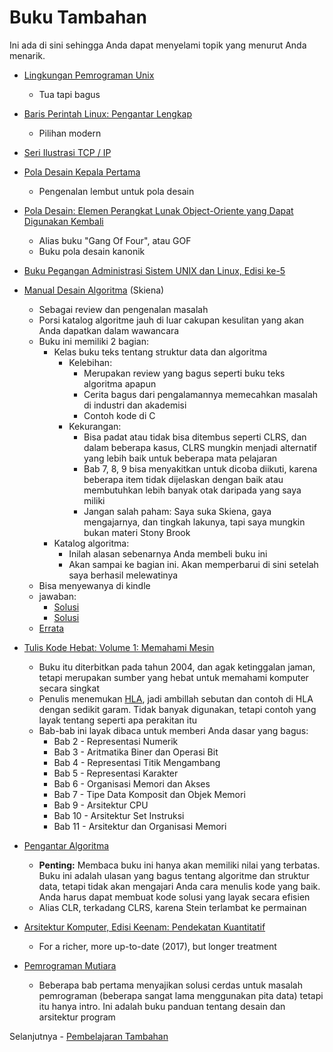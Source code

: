 # Buku Tambahan

Ini ada di sini sehingga Anda dapat menyelami topik yang menurut Anda menarik.

- [Lingkungan Pemrograman Unix](https://www.amazon.com/dp/013937681X)
  - Tua tapi bagus
- [Baris Perintah Linux: Pengantar Lengkap](https://www.amazon.com/dp/1593273894/)
  - Pilihan modern
- [Seri Ilustrasi TCP / IP](https://en.wikipedia.org/wiki/TCP/IP_Illustrated)
- [Pola Desain Kepala Pertama](https://www.amazon.com/gp/product/0596007124/)
  - Pengenalan lembut untuk pola desain
- [Pola Desain: Elemen Perangkat Lunak Object-Oriente yang Dapat Digunakan Kembali](https://www.amazon.com/Design-Patterns-Elements-Reusable-Object-Oriented/dp/0201633612)
  - Alias buku "Gang Of Four", atau GOF
  - Buku pola desain kanonik
- [Buku Pegangan Administrasi Sistem UNIX dan Linux, Edisi ke-5](https://www.amazon.com/UNIX-Linux-System-Administration-Handbook/dp/0134277554/)
- [Manual Desain Algoritma](http://www.amazon.com/Algorithm-Design-Manual-Steven-Skiena/dp/1849967202) (Skiena)
  - Sebagai review dan pengenalan masalah
  - Porsi katalog algoritme jauh di luar cakupan kesulitan yang akan Anda dapatkan dalam wawancara
  - Buku ini memiliki 2 bagian:
    - Kelas buku teks tentang struktur data dan algoritma
      - Kelebihan:
        - Merupakan review yang bagus seperti buku teks algoritma apapun
        - Cerita bagus dari pengalamannya memecahkan masalah di industri dan akademisi
        - Contoh kode di C
      - Kekurangan:
        - Bisa padat atau tidak bisa ditembus seperti CLRS, dan dalam beberapa kasus, CLRS mungkin menjadi alternatif yang lebih baik untuk beberapa mata pelajaran
        - Bab 7, 8, 9 bisa menyakitkan untuk dicoba diikuti, karena beberapa item tidak dijelaskan dengan baik atau membutuhkan lebih banyak otak daripada yang saya miliki
        - Jangan salah paham: Saya suka Skiena, gaya mengajarnya, dan tingkah lakunya, tapi saya mungkin bukan materi Stony Brook
    - Katalog algoritma:
      - Inilah alasan sebenarnya Anda membeli buku ini
      - Akan sampai ke bagian ini. Akan memperbarui di sini setelah saya berhasil melewatinya
  - Bisa menyewanya di kindle
  - jawaban:
    - [Solusi](<http://www.algorithm.cs.sunysb.edu/algowiki/index.php/The_Algorithms_Design_Manual_(Second_Edition)>)
    - [Solusi](http://blog.panictank.net/category/algorithmndesignmanualsolutions/page/2/)
  - [Errata](http://www3.cs.stonybrook.edu/~skiena/algorist/book/errata)
- [Tulis Kode Hebat: Volume 1: Memahami Mesin](https://www.amazon.com/Write-Great-Code-Understanding-Machine/dp/1593270038)
  - Buku itu diterbitkan pada tahun 2004, dan agak ketinggalan jaman, tetapi merupakan sumber yang hebat untuk memahami komputer secara singkat
  - Penulis menemukan [HLA](https://en.wikipedia.org/wiki/High_Level_Assembly), jadi ambillah sebutan dan contoh di HLA dengan sedikit garam. Tidak banyak digunakan, tetapi contoh yang layak tentang seperti apa perakitan itu
  - Bab-bab ini layak dibaca untuk memberi Anda dasar yang bagus:
    - Bab 2 - Representasi Numerik
    - Bab 3 - Aritmatika Biner dan Operasi Bit
    - Bab 4 - Representasi Titik Mengambang
    - Bab 5 - Representasi Karakter
    - Bab 6 - Organisasi Memori dan Akses
    - Bab 7 - Tipe Data Komposit dan Objek Memori
    - Bab 9 - Arsitektur CPU
    - Bab 10 - Arsitektur Set Instruksi
    - Bab 11 - Arsitektur dan Organisasi Memori
- [Pengantar Algoritma](https://www.amazon.com/Introduction-Algorithms-3rd-MIT-Press/dp/0262033844)

  - **Penting:** Membaca buku ini hanya akan memiliki nilai yang terbatas. Buku ini adalah ulasan yang bagus tentang algoritme dan struktur data, tetapi tidak akan mengajari Anda cara menulis kode yang baik. Anda harus dapat membuat kode solusi yang layak secara efisien
  - Alias CLR, terkadang CLRS, karena Stein terlambat ke permainan

- [Arsitektur Komputer, Edisi Keenam: Pendekatan Kuantitatif](https://www.amazon.com/dp/0128119055)

  - For a richer, more up-to-date (2017), but longer treatment

- [Pemrograman Mutiara](http://www.amazon.com/Programming-Pearls-2nd-Jon-Bentley/dp/0201657880)
  - Beberapa bab pertama menyajikan solusi cerdas untuk masalah pemrograman (beberapa sangat lama menggunakan pita data)
    tetapi itu hanya intro. Ini adalah buku panduan tentang desain dan arsitektur program

Selanjutnya - [Pembelajaran Tambahan](pembelajaran-tambahan.md)
